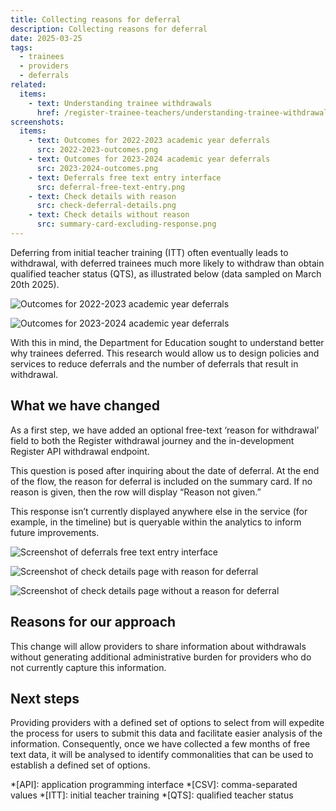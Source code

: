 ```yaml
---
title: Collecting reasons for deferral
description: Collecting reasons for deferral
date: 2025-03-25
tags:
  - trainees
  - providers
  - deferrals
related:
  items:
    - text: Understanding trainee withdrawals
      href: /register-trainee-teachers/understanding-trainee-withdrawals/
screenshots:
  items:
    - text: Outcomes for 2022-2023 academic year deferrals
      src: 2022-2023-outcomes.png
    - text: Outcomes for 2023-2024 academic year deferrals
      src: 2023-2024-outcomes.png
    - text: Deferrals free text entry interface 
      src: deferral-free-text-entry.png
    - text: Check details with reason
      src: check-deferral-details.png
    - text: Check details without reason
      src: summary-card-excluding-response.png
---
```


Deferring from initial teacher training (ITT) often eventually leads to withdrawal, with deferred trainees much more likely to withdraw than obtain qualified teacher status (QTS), as illustrated below (data sampled on March 20th 2025).

![Outcomes for 2022-2023 academic year deferrals](2022-2023-outcomes.png)

![Outcomes for 2023-2024 academic year deferrals](2023-2024-outcomes.png)

With this in mind, the Department for Education sought to understand better why trainees deferred. This research would allow us to design policies and services to reduce deferrals and the number of deferrals that result in withdrawal.

## What we have changed

As a first step, we have added an optional free-text ‘reason for withdrawal’ field to both the Register withdrawal journey and the in-development Register API withdrawal endpoint.

This question is posed after inquiring about the date of deferral. At the end of the flow, the reason for deferral is included on the summary card.  If no reason is given, then the row will display “Reason not given.”  

This response isn’t currently displayed anywhere else in the service (for example, in the timeline) but is queryable within the analytics to inform future improvements.

![Screenshot of deferrals free text entry interface](why-has-the-trainee-deferred.png)

![Screenshot of check details page with reason for deferral](check-deferral-details.png)

![Screenshot of check details page without a reason for deferral](summary-card-excluding-response.png)

## Reasons for our approach

This change will allow providers to share information about withdrawals without generating additional administrative burden for providers who do not currently capture this information.

## Next steps

Providing providers with a defined set of options to select from will expedite the process for users to submit this data and facilitate easier analysis of the information. Consequently, once we have collected a few months of free text data, it will be analysed to identify commonalities that can be used to establish a defined set of options.

*[API]: application programming interface
*[CSV]: comma-separated values
*[ITT]: initial teacher training
*[QTS]: qualified teacher status
